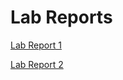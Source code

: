 # Lab Reports
[Lab Report 1](https://syeinw.github.io/cse15l-lab-reports/LabReport1.html)

[Lab Report 2](https://syeinw.github.io/cse15l-lab-reports/LabReport2.html)
